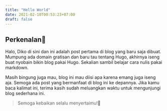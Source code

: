 ```yaml
---
title: "Hello World"
date: 2021-02-10T00:53:23+07:00
draft: false
---
```


## Perkenalan👋
Halo,
Diko di sini dan ini adalah post pertama di blog yang baru saja dibuat. Mumpung ada domain gratisan dan baru tau tentang Hugo, akhirnya iseng buat nyobain bikin blog pakai Hugo. Sekalian sambil belajar cara nulis pakai markdown. 

Masih bingung juga mau, blog ini mau diisi apa karena emang juga iseng aja. Semoga ada post yang bermanfaat di blog ini ke depannya. Jika kamu baca kalimat ini, terima kasih sudah meluangkan waktu untuk mengunjungi blog sederhana ini.

>Semoga kebaikan selalu menyertaimu!🤞